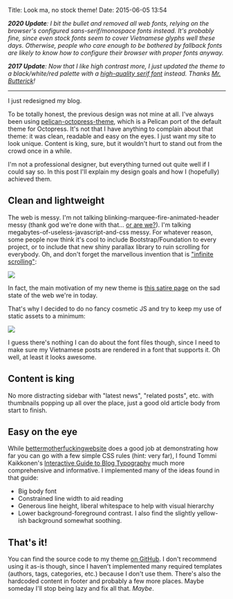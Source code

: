 Title: Look ma, no stock theme!
Date: 2015-06-05 13:54

_**2020 Update**: I bit the bullet and removed all web fonts, relying on the
browser's configured sans-serif/monospace fonts instead. It's probably fine,
since even stock fonts seem to cover Vietnamese glyphs well these days.
Otherwise, people who care enough to be bothered by fallback fonts are likely
to know how to configure their browser with proper fonts anyway._

_**2017 Update**: Now that I like high contrast more, I just updated the theme to a
black/white/red palette with a [high-quality serif font][8] instead. Thanks [Mr. Butterick][9]!_

<hr>

I just redesigned my blog.

To be totally honest, the previous design was not mine at all. I've always been using
[pelican-octopress-theme][1], which is a Pelican port of the default theme for Octopress. It's not
that I have anything to complain about that theme: it was clean, readable and easy on the eyes. I
just want my site to look unique. Content is king, sure, but it wouldn't hurt to stand out from the
crowd once in a while.

I'm not a professional designer, but everything turned out quite well if I could say so. In this
post I'll explain my design goals and how I (hopefully) achieved them.

## Clean and lightweight

The web is messy. I'm not talking blinking-marquee-fire-animated-header messy (thank god we're done
with that... [or are we?][2]). I'm talking megabytes-of-useless-javascript-and-css messy. For
whatever reason, some people now think it's cool to include Bootstrap/Foundation to every project,
or to include that new shiny parallax library to ruin scrolling for everybody. Oh, and don't forget
the marvellous invention that is ["infinite scrolling"][3]:

![](https://imgs.xkcd.com/comics/infinite_scrolling.png)

In fact, the main motivation of my new theme is [this satire page][4] on the sad state of the web
we're in today.

That's why I decided to do no fancy cosmetic JS and try to keep my use of static assets to a
minimum:

![](/images/mofo_01_loads.png)

I guess there's nothing I can do about the font files though, since I need to make sure my
Vietnamese posts are rendered in a font that supports it. Oh well, at least it looks awesome.

## Content is king

No more distracting sidebar with "latest news", "related posts", etc. with thumbnails popping up
all over the place, just a good old article body from start to finish.

## Easy on the eye

While [bettermotherfuckingwebsite][5] does a good job at demonstrating how far you can go with a
few simple CSS rules (hint: very far), I found Tommi Kaikkonen's [Interactive Guide to Blog
Typography][6] much more comprehensive and informative. I implemented many of the ideas found
in that guide:

- Big body font
- Constrained line width to aid reading
- Generous line height, liberal whitespace to help with visual hierarchy
- Lower background-foreground contrast. I also find the slightly yellow-ish background somewhat
  soothing.

## That's it!

You can find the source code to my theme [on GitHub][7]. I don't recommend using it as-is though,
since I haven't implemented many required templates (authors, tags, categories, etc.) because I
don't use them. There's also the hardcoded content in footer and probably a few more places. Maybe
someday I'll stop being lazy and fix all that. *Maybe*.

[1]: https://github.com/duilio/pelican-octopress-theme/
[2]: https://developers.google.com/fonts/docs/getting_started#Effects
[3]: https://xkcd.com/1309/
[4]: http://motherfuckingwebsite.com/
[5]: http://bettermotherfuckingwebsite.com/
[6]: http://www.kaikkonendesign.fi/typography/
[7]: https://github.com/nhanb/motherfucking-pelican-theme
[8]: https://github.com/adobe-fonts/source-serif-pro
[9]: https://practicaltypography.com/
